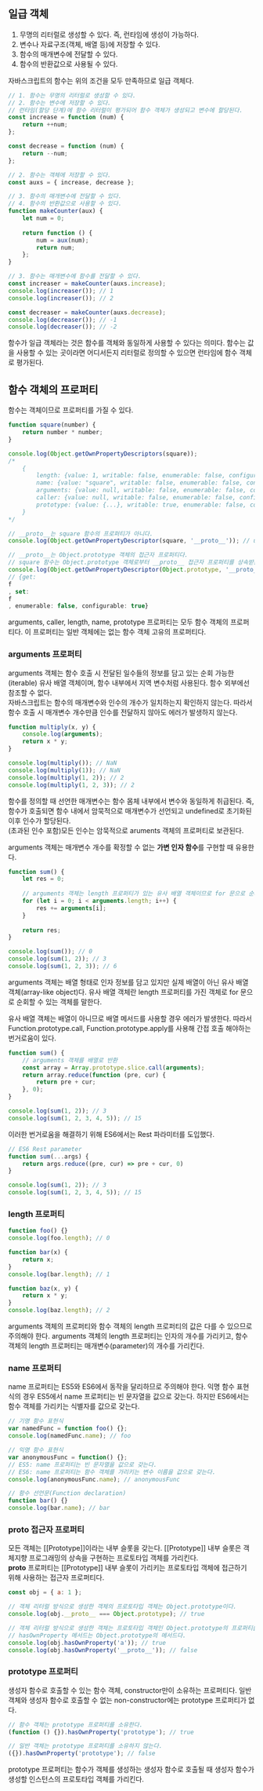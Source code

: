 ## 일급 객체<br>  
1. 무명의 리터럴로 생성할 수 있다. 즉, 런타임에 생성이 가능하다.  
1. 변수나 자료구조(객체, 배열 등)에 저장할 수 있다.  
1. 함수의 매개변수에 전달할 수 있다.  
1. 함수의 반환값으로 사용될 수 있다.  
  
자바스크립트의 함수는 위의 조건을 모두 만족하므로 일급 객체다.  
```javascript  
// 1. 함수는 무명의 리터럴로 생성할 수 있다.
// 2. 함수는 변수에 저장할 수 있다.
// 런타임(할당 단계)에 함수 리터럴이 평가되어 함수 객체가 생성되고 변수에 할당된다.
const increase = function (num) {
	return ++num;
};

const decrease = function (num) {
	return --num;
};

// 2. 함수는 객체에 저장할 수 있다.
const auxs = { increase, decrease };

// 3. 함수의 매개변수에 전달할 수 있다.
// 4. 함수의 반환값으로 사용할 수 있다.
function makeCounter(aux) {
	let num = 0;
	
	return function () {
		num = aux(num);
		return num;
	};
}

// 3. 함수는 매개변수에 함수를 전달할 수 있다.
const increaser = makeCounter(auxs.increase);
console.log(increaser()); // 1
console.log(increaser()); // 2

const decreaser = makeCounter(auxs.decrease);
console.log(decreaser()); // -1
console.log(decreaser()); // -2   
```  
함수가 일급 객체라는 것은 함수를 객체와 동일하게 사용할 수 있다는 의미다. 함수는 값을 사용할 수 있는 곳이라면 어디서든지 리터럴로 정의할 수 있으면 런타임에 함수 객체로 평가된다.  
  
## 함수 객체의 프로퍼티<br>  
함수는 객체이므로 프로퍼티를 가질 수 있다.  
```javascript  
function square(number) {
	return number * number;
}

console.log(Object.getOwnPropertyDescriptors(square));
/*
	{
		length: {value: 1, writable: false, enumerable: false, configurable: true},
		name: {value: "square", writable: false, enumerable: false, configurable: true},
		arguments: {value: null, writable: false, enumerable: false, configurable: false},
		caller: {value: null, writable: false, enumerable: false, configurable: false},
		prototype: {value: {...}, writable: true, enumerable: false, configurable: false}
	}
*/

// __proto__는 square 함수의 프로퍼티가 아니다.
console.log(Object.getOwnPropertyDescriptor(square, '__proto__')); // undefined

// __proto__는 Object.prototype 객체의 접근자 프로퍼티다.
// square 함수는 Object.prototype 객체로부터 __proto__ 접근자 프로퍼티를 상속받는다.
console.log(Object.getOwnPropertyDescriptor(Object.prototype, '__proto__'));
// {get:   
f  
, set:   
f  
, enumerable: false, configurable: true}  
```  
arguments, caller, length, name, prototype 프로퍼티는 모두 함수 객체의 프로퍼티다. 이 프로퍼티는 일반 객체에는 없는 함수 객체 고유의 프로퍼티다.  
  
### arguments 프로퍼티<br>  
arguments 객체는 함수 호출 시 전달된 일수들의 정보를 담고 있는 순회 가능한(iterable) 유사 배열 객체이며, 함수 내부에서 지역 변수처럼 사용된다. 함수 외부에선 참조할 수 없다.  
자바스크립트는 함수의 매개변수와 인수의 개수가 일치하는지 확인하지 않는다. 따라서 함수 호출 시 매개변수 개수만큼 인수를 전달하지 않아도 에러가 발생하지 않는다.  
```javascript  
function multiply(x, y) {
	console.log(arguments);
	return x * y;
}

console.log(multiply()); // NaN
console.log(multiply(1)); // NaN
console.log(multiply(1, 2)); // 2
console.log(multiply(1, 2, 3)); // 2  
```  
함수를 정의할 때 선언한 매개변수는 함수 몸체 내부에서 변수와 동일하게 취급된다. 즉, 함수가 호출되면 함수 내에서 암묵적으로 매개변수가 선언되고 undefined로 초기화된 이후 인수가 할당된다.   
(초과된 인수 포함)모든 인수는 암묵적으로 aruments 객체의 프로퍼티로 보관된다.  
  
  
  
arguments 객체는 매개변수 개수를 확정할 수 없는 **가변 인자 함수**를 구현할 때 유용한다.  
```javascript  
function sum() {
	let res = 0;
	
	// arguments 객체는 length 프로퍼티가 있는 유사 배열 객체이므로 for 문으로 순회할 수 있다.
	for (let i = 0; i < arguments.length; i++) {
		res += arguments[i];
	}
	
	return res;
}

console.log(sum()); // 0
console.log(sum(1, 2)); // 3
console.log(sum(1, 2, 3)); // 6  
```  
  
arguments 객체는 배열 형태로 인자 정보를 담고 있지만 실제 배열이 아닌 유사 배열 객체(array-like object)다. 유사 배열 객체란 length 프로퍼티를 가진 객체로 for 문으로 순회할 수 있는 객체를 말한다.  
  
  
유사 배열 객체는 배열이 아니므로 배열 메서드를 사용할 경우 에러가 발생한다. 따라서 Function.prototype.call, Function.prototype.apply를 사용해 간접 호출 해야하는 번거로움이 있다.  
```javascript  
function sum() {
	// arguments 객체를 배열로 반환
	const array = Array.prototype.slice.call(arguments);
	return array.reduce(function (pre, cur) {
		return pre + cur;
	}, 0);
}

console.log(sum(1, 2)); // 3
console.log(sum(1, 2, 3, 4, 5)); // 15  
```  
이러한 번거로움을 해결하기 위해 ES6에서는 Rest 파라미터를 도입했다.  
```javascript  
// ES6 Rest parameter
function sum(...args) {
	return args.reduce((pre, cur) => pre + cur, 0)
}

console.log(sum(1, 2)); // 3
console.log(sum(1, 2, 3, 4, 5)); // 15  
```  
  
### length 프로퍼티<br>  
```javascript  
function foo() {}
console.log(foo.length); // 0

function bar(x) {
	return x;
}
console.log(bar.length); // 1

function baz(x, y) {
	return x * y;
}
console.log(baz.length); // 2  
```  
arguments 객체의 프로퍼티와 함수 객체의 length 프로퍼티의 값은 다를 수 있으므로 주의해야 한다. arguments 객체의 length 프로퍼티는 인자의 개수를 가리키고, 함수 객체의 length 프로퍼티는 매개변수(parameter)의 개수를 가리킨다.  
  
### name 프로퍼티<br>  
name 프로퍼티는 ES5와 ES6에서 동작을 달리하므로 주의해야 한다. 익명 함수 표현식의 경우 ES5에서 name 프로퍼티는 빈 문자열을 값으로 갖는다. 하지만 ES6에서는 함수 객체를 가리키는 식별자를 값으로 갖는다.  
```javascript  
// 기명 함수 표현식
var namedFunc = function foo() {};
console.log(namedFunc.name); // foo

// 익명 함수 표현식
var anonymousFunc = function() {};
// ES5: name 프로퍼티는 빈 문자열을 값으로 갖는다.
// ES6: name 프로퍼티는 함수 객체를 가리키는 변수 이름을 값으로 갖는다.
console.log(anonymousFunc.name); // anonymousFunc

// 함수 선언문(Function declaration)
function bar() {}
console.log(bar.name); // bar  
```  
  
### __proto__ 접근자 프로퍼티<br>  
모든 객체는 [[Prototype]]이라는 내부 슬롯을 갖는다. [[Prototype]] 내부 슬롯은 객체지향 프로그래밍의 상속을 구현하는 프로토타입 객체를 가리킨다.  
__proto__ 프로퍼티는 [[Prototype]] 내부 슬롯이 가리키는 프로토타입 객체에 접근하기 위해 사용하는 접근자 프로퍼티다.  
```javascript  
const obj = { a: 1 };

// 객체 리터럴 방식으로 생성한 객체의 프로토타입 객체는 Object.prototype이다.
console.log(obj.__proto__ === Object.prototype); // true

// 객체 리터럴 방식으로 생성한 객체는 프로토타입 객체인 Object.prototype의 프로퍼티를 상속받는다.
// hasOwnProperty 메서드는 Object.prototype의 메서드다.
console.log(obj.hasOwnProperty('a')); // true
console.log(obj.hasOwnProperty('__proto__')); // false  
```  
  
  
  
### prototype 프로퍼티<br>  
생성자 함수로 호출할 수 있는 함수 객체, constructor만이 소유하는 프로퍼티다. 일반 객체와 생성자 함수로 호출할 수 없는 non-constructor에는 prototype 프로퍼티가 없다.  
```javascript  
// 함수 객체는 prototype 프로퍼티를 소유한다.
(function () {}).hasOwnProperty('prototype'); // true

// 일반 객체는 prototype 프로퍼티를 소유하지 않는다.
({}).hasOwnProperty('prototype'); // false  
```  
prototype 프로퍼티는 함수가 객체를 생성하는 생성자 함수로 호출될 때 생성자 함수가 생성할 인스턴스의 프로토타입 객체를 가리킨다.  
  
